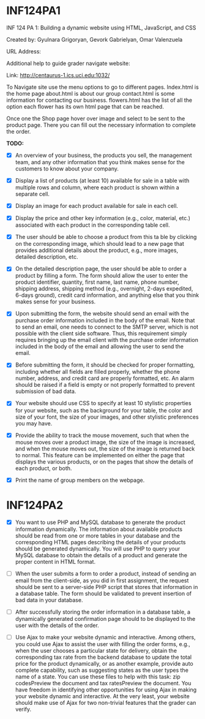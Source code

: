 # INF124PA1

INF 124 PA 1: Building a dynamic website using HTML, JavaScript, and CSS

Created by: Gyulnara Grigoryan, Gevork Gabrielyan, Omar Valenzuela
 

URL Address:

Additional help to guide grader navigate website:

Link:
http://centaurus-1.ics.uci.edu:1032/

To Navigate site use the menu options to go to different pages.
Index.html is the home page
about.html is about our group
contact.html is some information for contacting our business.
flowers.html has the list of all the option
each flower has its own html page that can be reached.

Once one the Shop page hover over image and select to be sent to the product page.
There you can fill out the necessary information to complete the order.

**TODO:**

- [x] An overview of your business, the products you sell, the management team, and any other information that you think makes sense for
      the customers to know about your company.

- [x] Display a list of products (at least 10) available for sale in a table with multiple rows and column, where each product is shown within a separate cell.

- [x] Display an image for each product available for sale in each cell.

- [x] Display the price and other key information (e.g., color, material, etc.) associated with each product in the corresponding table cell.

- [X] The user should be able to choose a product from this ta ble by clicking on the corresponding image, which should lead to a new page that provides additional details about the product, e.g., more images, detailed description, etc.

- [X] On the detailed description page, the user should be able to order a product by filling a form. The form should allow the user to enter the product identifier, quantity, first name, last name, phone number, shipping address, shipping method (e.g., overnight, 2-days expedited, 6-days ground), credit card information, and anything else that you think makes sense for your business.

- [X] Upon submitting the form, the website should send an email with the purchase order information included in the body of the email. Note that to send an email, one needs to connect to the SMTP server, which is not possible with the client side software. Thus, this requirement simply requires bringing up the email client with the purchase order information included in the body of the email and allowing the user to send the email.

- [X] Before submitting the form, it should be checked for proper formatting, including whether all fields are filled properly, whether the phone number, address, and credit card are properly formatted, etc. An alarm should be raised if a field is empty or not properly formatted to prevent submission of bad data.

- [x] Your website should use CSS to specify at least 10 stylistic properties for your website, such as the background for your table, the color and size of your font, the size of your images, and other stylistic preferences you may have.

- [x] Provide the ability to track the mouse movement, such that when the mouse moves over a product image, the size of the image is increased, and when the mouse moves out, the size of the image is returned back to normal. This feature can be implemented on either the page that displays the various products, or on the pages that show the details of each product, or both.

- [x] Print the name of group members on the webpage.


# INF124PA2

- [x] You want to use PHP and MySQL database to generate the product information dynamically. The information about available products should be read from one or more tables in your database and the corresponding HTML pages describing the details of your products should be generated dynamically. You will use PHP to query your MySQL database to obtain the details of a product and generate the proper content in HTML format. 

- [ ] When the user submits a form to order a product, instead of sending an email from the client-side, as you did in first assignment, the request should be sent to a server-side PHP script that stores that information in a database table. The form should be validated to prevent insertion of bad data in your database. 

- [ ] After successfully storing the order information in a database table, a dynamically generated confirmation page should to be displayed to the user with the details of the order. 

- [ ] Use Ajax to make your website dynamic and interactive. Among others, you could use Ajax to assist the user with filling the order forms, e.g., when the user chooses a particular state for delivery, obtain the corresponding tax rate from the backend database to update the total price for the product dynamically, or as another example, provide auto complete capability, such as suggesting states as the user types the name of a state. You can use these files to help with this task: zip codesPreview the document and tax ratesPreview the document. You have freedom in identifying other opportunities for using Ajax in making your website dynamic and interactive. At the very least, your website should make use of Ajax for two non-trivial features that the grader can verify. 

